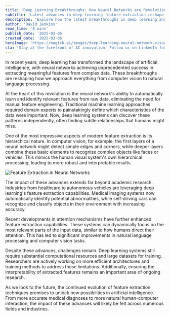 ```yaml
---
title: 'Deep Learning Breakthroughs: How Neural Networks are Revolutionizing Feature Extraction'
subtitle: 'Latest advances in deep learning feature extraction reshape AI landscape'
description: 'Explore how the latest breakthroughs in deep learning and neural networks are transforming feature extraction, enabling automatic discovery of patterns in complex data. Discover how these advancements are driving innovations in industries like healthcare and autonomous vehicles.'
author: 'David Jenkins'
read_time: '8 mins'
publish_date: '2025-03-06'
created_date: '2025-03-06'
heroImage: 'https://magick.ai/images/deep-learning-neural-network-visualization.jpg'
cta: 'Stay at the forefront of AI innovation! Follow us on LinkedIn for daily updates on breakthrough technologies and industry insights that are shaping the future of artificial intelligence.'
---
```


In recent years, deep learning has transformed the landscape of artificial intelligence, with neural networks achieving unprecedented success in extracting meaningful features from complex data. These breakthroughs are reshaping how we approach everything from computer vision to natural language processing.

At the heart of this revolution is the neural network's ability to automatically learn and identify relevant features from raw data, eliminating the need for manual feature engineering. Traditional machine learning approaches required domain experts to painstakingly define which characteristics of the data were important. Now, deep learning systems can discover these patterns independently, often finding subtle relationships that humans might miss.

One of the most impressive aspects of modern feature extraction is its hierarchical nature. In computer vision, for example, the first layers of a neural network might detect simple edges and corners, while deeper layers combine these basic elements to recognize complex objects like faces or vehicles. This mimics the human visual system's own hierarchical processing, leading to more robust and interpretable results.

![Feature Extraction in Neural Networks](https://example.com/feature-extraction-image.jpg)

The impact of these advances extends far beyond academic research. Industries from healthcare to autonomous vehicles are leveraging deep learning's feature extraction capabilities. Medical imaging systems now automatically identify potential abnormalities, while self-driving cars can recognize and classify objects in their environment with increasing accuracy.

Recent developments in attention mechanisms have further enhanced feature extraction capabilities. These systems can dynamically focus on the most relevant parts of the input data, similar to how humans direct their attention. This has led to significant improvements in natural language processing and computer vision tasks.

Despite these advances, challenges remain. Deep learning systems still require substantial computational resources and large datasets for training. Researchers are actively working on more efficient architectures and training methods to address these limitations. Additionally, ensuring the interpretability of extracted features remains an important area of ongoing research.

As we look to the future, the continued evolution of feature extraction techniques promises to unlock new possibilities in artificial intelligence. From more accurate medical diagnoses to more natural human-computer interaction, the impact of these advances will likely be felt across numerous fields and industries.
